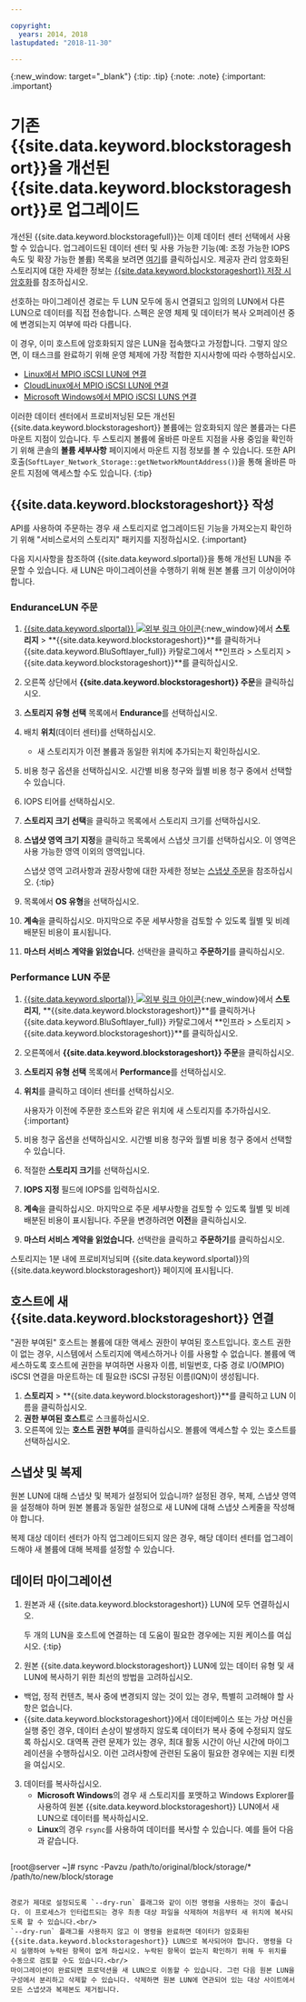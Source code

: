 ```yaml
---

copyright:
  years: 2014, 2018
lastupdated: "2018-11-30"

---
```

{:new_window: target="_blank"}
{:tip: .tip}
{:note: .note}
{:important: .important}

# 기존 {{site.data.keyword.blockstorageshort}}을 개선된 {{site.data.keyword.blockstorageshort}}로 업그레이드

개선된 {{site.data.keyword.blockstoragefull}}는 이제 데이터 센터 선택에서 사용할 수 있습니다. 업그레이드된 데이터 센터 및 사용 가능한 기능(예: 조정 가능한 IOPS 속도 및 확장 가능한 볼륨) 목록을 보려면 [여기](new-ibm-block-and-file-storage-location-and-features.html)를 클릭하십시오. 제공자 관리 암호화된 스토리지에 대한 자세한 정보는 [{{site.data.keyword.blockstorageshort}} 저장 시 암호화](block-file-storage-encryption-rest.html)를 참조하십시오.

선호하는 마이그레이션 경로는 두 LUN 모두에 동시 연결되고 임의의 LUN에서 다른 LUN으로 데이터를 직접 전송합니다. 스펙은 운영 체제 및 데이터가 복사 오퍼레이션 중에 변경되는지 여부에 따라 다릅니다.

이 경우, 이미 호스트에 암호화되지 않은 LUN을 접속했다고 가정합니다. 그렇지 않으면, 이 태스크를 완료하기 위해 운영 체제에 가장 적합한 지시사항에 따라 수행하십시오.

- [Linux에서 MPIO iSCSI LUN에 연결](accessing_block_storage_linux.html)
- [CloudLinux에서 MPIO iSCSI LUN에 연결](configure-iscsi-cloudlinux.html)
- [Microsoft Windows에서 MPIO iSCSI LUNS 연결](accessing-block-storage-windows.html)

이러한 데이터 센터에서 프로비저닝된 모든 개선된 {{site.data.keyword.blockstorageshort}} 볼륨에는 암호화되지 않은 볼륨과는 다른 마운트 지점이 있습니다. 두 스토리지 볼륨에 올바른 마운트 지점을 사용 중임을 확인하기 위해 콘솔의 **볼륨 세부사항** 페이지에서 마운트 지점 정보를 볼 수 있습니다. 또한 API 호출(`SoftLayer_Network_Storage::getNetworkMountAddress()`)을 통해 올바른 마운트 지점에 액세스할 수도 있습니다.
{:tip}

## {{site.data.keyword.blockstorageshort}} 작성

API를 사용하여 주문하는 경우 새 스토리지로 업그레이드된 기능을 가져오는지 확인하기 위해 "서비스로서의 스토리지" 패키지를 지정하십시오.
{:important}

다음 지시사항을 참조하여 {{site.data.keyword.slportal}}을 통해 개선된 LUN을 주문할 수 있습니다. 새 LUN은 마이그레이션을 수행하기 위해 원본 볼륨 크기 이상이어야 합니다.

### EnduranceLUN 주문

1. [{{site.data.keyword.slportal}} ![외부 링크 아이콘](../../icons/launch-glyph.svg "외부 링크 아이콘")](https://control.softlayer.com/){:new_window}에서 **스토리지** > **{{site.data.keyword.blockstorageshort}}**를 클릭하거나 {{site.data.keyword.BluSoftlayer_full}} 카탈로그에서 **인프라 > 스토리지 > {{site.data.keyword.blockstorageshort}}**를 클릭하십시오.
2. 오른쪽 상단에서 **{{site.data.keyword.blockstorageshort}} 주문**을 클릭하십시오.
3. **스토리지 유형 선택** 목록에서 **Endurance**를 선택하십시오.
4. 배치 **위치**(데이터 센터)를 선택하십시오.
   - 새 스토리지가 이전 볼륨과 동일한 위치에 추가되는지 확인하십시오.
5. 비용 청구 옵션을 선택하십시오. 시간별 비용 청구와 월별 비용 청구 중에서 선택할 수 있습니다.
6. IOPS 티어를 선택하십시오.
7. **스토리지 크기 선택**을 클릭하고 목록에서 스토리지 크기를 선택하십시오.
8. **스냅샷 영역 크기 지정**을 클릭하고 목록에서 스냅샷 크기를 선택하십시오. 이 영역은 사용 가능한 영역 이외의 영역입니다.

   스냅샷 영역 고려사항과 권장사항에 대한 자세한 정보는 [스냅샷 주문](ordering-snapshots.html)을 참조하십시오.
   {:tip}
9. 목록에서 **OS 유형**을 선택하십시오.
10. **계속**을 클릭하십시오. 마지막으로 주문 세부사항을 검토할 수 있도록 월별 및 비례 배분된 비용이 표시됩니다.
11. **마스터 서비스 계약을 읽었습니다.** 선택란을 클릭하고 **주문하기**를 클릭하십시오.

### Performance LUN 주문

1. [{{site.data.keyword.slportal}} ![외부 링크 아이콘](../../icons/launch-glyph.svg "외부 링크 아이콘")](https://control.softlayer.com/){:new_window}에서 **스토리지**, **{{site.data.keyword.blockstorageshort}}**를 클릭하거나 {{site.data.keyword.BluSoftlayer_full}} 카탈로그에서 **인프라 > 스토리지 > {{site.data.keyword.blockstorageshort}}**를 클릭하십시오.
2. 오른쪽에서 **{{site.data.keyword.blockstorageshort}} 주문**을 클릭하십시오.
3. **스토리지 유형 선택** 목록에서 **Performance**를 선택하십시오.
4. **위치**를 클릭하고 데이터 센터를 선택하십시오.

   사용자가 이전에 주문한 호스트와 같은 위치에 새 스토리지를 추가하십시오.
   {:important}
5. 비용 청구 옵션을 선택하십시오. 시간별 비용 청구와 월별 비용 청구 중에서 선택할 수 있습니다.
6. 적절한 **스토리지 크기**를 선택하십시오.
7. **IOPS 지정** 필드에 IOPS를 입력하십시오.
8. **계속**을 클릭하십시오. 마지막으로 주문 세부사항을 검토할 수 있도록 월별 및 비례 배분된 비용이 표시됩니다. 주문을 변경하려면 **이전**을 클릭하십시오.
9. **마스터 서비스 계약을 읽었습니다.** 선택란을 클릭하고 **주문하기**를 클릭하십시오.

스토리지는 1분 내에 프로비저닝되며 {{site.data.keyword.slportal}}의 {{site.data.keyword.blockstorageshort}} 페이지에 표시됩니다.



## 호스트에 새 {{site.data.keyword.blockstorageshort}} 연결

"권한 부여된" 호스트는 볼륨에 대한 액세스 권한이 부여된 호스트입니다. 호스트 권한이 없는 경우, 시스템에서 스토리지에 액세스하거나 이를 사용할 수 없습니다. 볼륨에 액세스하도록 호스트에 권한을 부여하면 사용자 이름, 비밀번호, 다중 경로 I/O(MPIO) iSCSI 연결을 마운트하는 데 필요한 iSCSI 규정된 이름(IQN)이 생성됩니다.

1. **스토리지** > **{{site.data.keyword.blockstorageshort}}**를 클릭하고 LUN 이름을 클릭하십시오.
2. **권한 부여된 호스트**로 스크롤하십시오.
3. 오른쪽에 있는 **호스트 권한 부여**를 클릭하십시오. 볼륨에 액세스할 수 있는 호스트를 선택하십시오.


## 스냅샷 및 복제

원본 LUN에 대해 스냅샷 및 복제가 설정되어 있습니까? 설정된 경우, 복제, 스냅샷 영역을 설정해야 하며 원본 볼륨과 동일한 설정으로 새 LUN에 대해 스냅샷 스케줄을 작성해야 합니다.

복제 대상 데이터 센터가 아직 업그레이드되지 않은 경우, 해당 데이터 센터를 업그레이드해야 새 볼륨에 대해 복제를 설정할 수 있습니다.


## 데이터 마이그레이션

1. 원본과 새 {{site.data.keyword.blockstorageshort}} LUN에 모두 연결하십시오.

   두 개의 LUN을 호스트에 연결하는 데 도움이 필요한 경우에는 지원 케이스를 여십시오.
   {:tip}

2. 원본 {{site.data.keyword.blockstorageshort}} LUN에 있는 데이터 유형 및 새 LUN에 복사하기 위한 최선의 방법을 고려하십시오.
  - 백업, 정적 컨텐츠, 복사 중에 변경되지 않는 것이 있는 경우, 특별히 고려해야 할 사항은 없습니다.
  - {{site.data.keyword.blockstorageshort}}에서 데이터베이스 또는 가상 머신을 실행 중인 경우, 데이터 손상이 발생하지 않도록 데이터가 복사 중에 수정되지 않도록 하십시오. 대역폭 관련 문제가 있는 경우, 최대 활동 시간이 아닌 시간에 마이그레이션을 수행하십시오. 이런 고려사항에 관련된 도움이 필요한 경우에는 지원 티켓을 여십시오.

3. 데이터를 복사하십시오.
   - **Microsoft Windows**의 경우 새 스토리지를 포맷하고 Windows Explorer를 사용하여 원본 {{site.data.keyword.blockstorageshort}} LUN에서 새 LUN으로 데이터를 복사하십시오.
   - **Linux**의 경우 `rsync`를 사용하여 데이터를 복사할 수 있습니다. 예를 들어 다음과 같습니다.
   ```
[root@server ~]# rsync -Pavzu /path/to/original/block/storage/* /path/to/new/block/storage
   ```

   경로가 제대로 설정되도록 `--dry-run` 플래그와 같이 이전 명령을 사용하는 것이 좋습니다. 이 프로세스가 인터럽트되는 경우 최종 대상 파일을 삭제하여 처음부터 새 위치에 복사되도록 할 수 있습니다.<br/>
   `--dry-run` 플래그를 사용하지 않고 이 명령을 완료하면 데이터가 암호화된 {{site.data.keyword.blockstorageshort}} LUN으로 복사되어야 합니다. 명령을 다시 실행하여 누락된 항목이 없게 하십시오. 누락된 항목이 없는지 확인하기 위해 두 위치를 수동으로 검토할 수도 있습니다.<br/>
   마이그레이션이 완료되면 프로덕션을 새 LUN으로 이동할 수 있습니다. 그런 다음 원본 LUN을 구성에서 분리하고 삭제할 수 있습니다. 삭제하면 원본 LUN에 연관되어 있는 대상 사이트에서 모든 스냅샷과 복제본도 제거됩니다.
